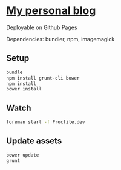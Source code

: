 # [My personal blog](http://knowitnot.com)

Deployable on Github Pages

Dependencies: bundler, npm, imagemagick

## Setup

```bash
bundle
npm install grunt-cli bower
npm install
bower install
```

## Watch

```bash
foreman start -f Procfile.dev
```

## Update assets

```bash
bower update
grunt
```
